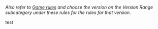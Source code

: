 *Also refer to [Game rules](/rinse_and_repeat/leaderboards?rules=game) and choose the version on the Version Range subcategory under these rules for the rules for that version.*


test